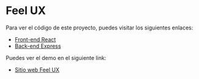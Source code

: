 # Feel UX

Para ver el código de este proyecto, puedes visitar los siguientes enlaces:

- [Front-end React](https://github.com/nicolas772/frontend-memoria)
- [Back-end Express](https://github.com/nicolas772/backend-memoria)

Puedes ver el demo en el siguiente link:

- [Sitio web Feel UX](https://feelux.onrender.com/login)
